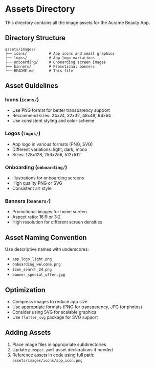 # Assets Directory

This directory contains all the image assets for the Aurame Beauty App.

## Directory Structure

```
assets/images/
├── icons/          # App icons and small graphics
├── logos/          # App logo variations
├── onboarding/     # Onboarding screen images
├── banners/        # Promotional banners
└── README.md       # This file
```

## Asset Guidelines

### Icons (`icons/`)
- Use PNG format for better transparency support
- Recommend sizes: 24x24, 32x32, 48x48, 64x64
- Use consistent styling and color scheme

### Logos (`logos/`)
- App logo in various formats (PNG, SVG)
- Different variations: light, dark, mono
- Sizes: 128x128, 256x256, 512x512

### Onboarding (`onboarding/`)
- Illustrations for onboarding screens
- High quality PNG or SVG
- Consistent art style

### Banners (`banners/`)
- Promotional images for home screen
- Aspect ratio: 16:9 or 3:2
- High resolution for different screen densities

## Asset Naming Convention

Use descriptive names with underscores:
- `app_logo_light.png`
- `onboarding_welcome.png`
- `icon_search_24.png`
- `banner_special_offer.jpg`

## Optimization

- Compress images to reduce app size
- Use appropriate formats (PNG for transparency, JPG for photos)
- Consider using SVG for scalable graphics
- Use `flutter_svg` package for SVG support

## Adding Assets

1. Place image files in appropriate subdirectories
2. Update `pubspec.yaml` asset declarations if needed
3. Reference assets in code using full path: `assets/images/icons/app_icon.png`